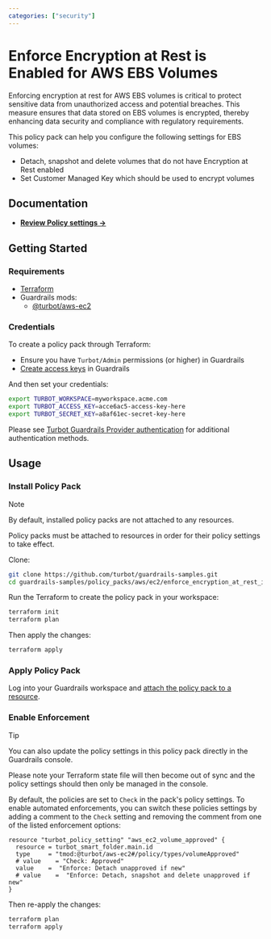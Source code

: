 ```yaml
---
categories: ["security"]
---
```


# Enforce Encryption at Rest is Enabled for AWS EBS Volumes

Enforcing encryption at rest for AWS EBS volumes is critical to protect sensitive data from unauthorized access and potential breaches. This measure ensures that data stored on EBS volumes is encrypted, thereby enhancing data security and compliance with regulatory requirements.

This policy pack can help you configure the following settings for EBS volumes:

- Detach, snapshot and delete volumes that do not have Encryption at Rest enabled
- Set Customer Managed Key which should be used to encrypt volumes

## Documentation

- **[Review Policy settings →](https://hub-guardrails-turbot-com-git-development-turbot.vercel.app/policy-packs/enforce_encryption_at_rest_is_enabled_for_ebs_volumes/settings)**

## Getting Started

### Requirements

- [Terraform](https://developer.hashicorp.com/terraform/tutorials/aws-get-started/install-cli)
- Guardrails mods:
  - [@turbot/aws-ec2](https://hub-guardrails-turbot-com-git-development-turbot.vercel.app/aws/mods/aws-ec2)

### Credentials

To create a policy pack through Terraform:

- Ensure you have `Turbot/Admin` permissions (or higher) in Guardrails
- [Create access keys](https://turbot.com/guardrails/docs/guides/iam/access-keys#generate-a-new-guardrails-api-access-key) in Guardrails

And then set your credentials:

```sh
export TURBOT_WORKSPACE=myworkspace.acme.com
export TURBOT_ACCESS_KEY=acce6ac5-access-key-here
export TURBOT_SECRET_KEY=a8af61ec-secret-key-here
```

Please see [Turbot Guardrails Provider authentication](https://registry.terraform.io/providers/turbot/turbot/latest/docs#authentication) for additional authentication methods.

## Usage

### Install Policy Pack

> [!NOTE]
> By default, installed policy packs are not attached to any resources.
>
> Policy packs must be attached to resources in order for their policy settings to take effect.

Clone:

```sh
git clone https://github.com/turbot/guardrails-samples.git
cd guardrails-samples/policy_packs/aws/ec2/enforce_encryption_at_rest_is_enabled_for_ebs_volumes
```

Run the Terraform to create the policy pack in your workspace:

```sh
terraform init
terraform plan
```

Then apply the changes:

```sh
terraform apply
```

### Apply Policy Pack

Log into your Guardrails workspace and [attach the policy pack to a resource](https://turbot.com/guardrails/docs/guides/working-with-folders/smart#attach-a-smart-folder-to-a-resource).

### Enable Enforcement

> [!TIP]
> You can also update the policy settings in this policy pack directly in the Guardrails console.
>
> Please note your Terraform state file will then become out of sync and the policy settings should then only be managed in the console.

By default, the policies are set to `Check` in the pack's policy settings. To enable automated enforcements, you can switch these policies settings by adding a comment to the `Check` setting and removing the comment from one of the listed enforcement options:

```hcl
resource "turbot_policy_setting" "aws_ec2_volume_approved" {
  resource = turbot_smart_folder.main.id
  type     = "tmod:@turbot/aws-ec2#/policy/types/volumeApproved"
  # value    = "Check: Approved"
  value    =  "Enforce: Detach unapproved if new"
  # value    =  "Enforce: Detach, snapshot and delete unapproved if new"
}
```

Then re-apply the changes:

```sh
terraform plan
terraform apply
```
